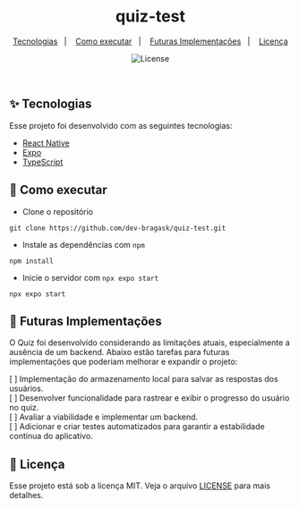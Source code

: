 <h1 align="center">
  <strong>quiz-test</strong>
</h1>
<p align="center">
  <a href="#-tecnologias">Tecnologias</a>&nbsp;&nbsp;&nbsp;|&nbsp;&nbsp;&nbsp;
  <a href="#-como-executar">Como executar</a>&nbsp;&nbsp;&nbsp;|&nbsp;&nbsp;&nbsp;
   <a href="#-futuras-implementacoes">Futuras Implementações</a>&nbsp;&nbsp;&nbsp;|&nbsp;&nbsp;&nbsp;
  <a href="#-licença">Licença</a>
</p>
<p align="center">
  <img alt="License" src="https://img.shields.io/static/v1?label=license&message=MIT&color=8257E5&labelColor=000000">
</p>
<br>

## ✨ Tecnologias
Esse projeto foi desenvolvido com as seguintes tecnologias:

- [React Native](https://reactnative.dev/)
- [Expo](https://expo.dev/)
- [TypeScript](https://www.typescriptlang.org/)

## 🚀 Como executar
- Clone o repositório
```
git clone https://github.com/dev-bragask/quiz-test.git
```
- Instale as dependências com `npm`

```
npm install
```
- Inicie o servidor com `npx expo start`
```
npx expo start
```
## 🦾 Futuras Implementações 
O Quiz foi desenvolvido considerando as limitações atuais, especialmente a ausência de um backend. Abaixo estão tarefas para futuras implementações que poderiam melhorar e expandir o projeto:


[ ] Implementação do armazenamento local para salvar as respostas dos usuários.</br>
[ ] Desenvolver funcionalidade para rastrear e exibir o progresso do usuário no quiz.</br>
[ ] Avaliar a viabilidade e implementar um backend.</br>
[ ] Adicionar e criar testes automatizados para garantir a estabilidade contínua do aplicativo.

## 📄 Licença

Esse projeto está sob a licença MIT. Veja o arquivo [LICENSE](LICENSE.md) para mais detalhes.

